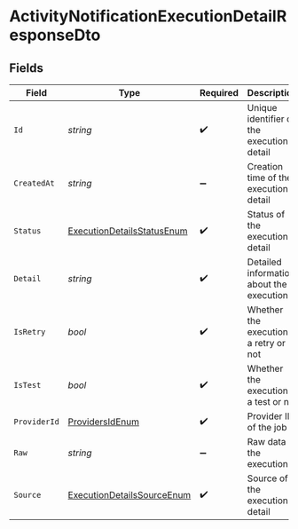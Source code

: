 # ActivityNotificationExecutionDetailResponseDto


## Fields

| Field                                                                               | Type                                                                                | Required                                                                            | Description                                                                         |
| ----------------------------------------------------------------------------------- | ----------------------------------------------------------------------------------- | ----------------------------------------------------------------------------------- | ----------------------------------------------------------------------------------- |
| `Id`                                                                                | *string*                                                                            | :heavy_check_mark:                                                                  | Unique identifier of the execution detail                                           |
| `CreatedAt`                                                                         | *string*                                                                            | :heavy_minus_sign:                                                                  | Creation time of the execution detail                                               |
| `Status`                                                                            | [ExecutionDetailsStatusEnum](../../Models/Components/ExecutionDetailsStatusEnum.md) | :heavy_check_mark:                                                                  | Status of the execution detail                                                      |
| `Detail`                                                                            | *string*                                                                            | :heavy_check_mark:                                                                  | Detailed information about the execution                                            |
| `IsRetry`                                                                           | *bool*                                                                              | :heavy_check_mark:                                                                  | Whether the execution is a retry or not                                             |
| `IsTest`                                                                            | *bool*                                                                              | :heavy_check_mark:                                                                  | Whether the execution is a test or not                                              |
| `ProviderId`                                                                        | [ProvidersIdEnum](../../Models/Components/ProvidersIdEnum.md)                       | :heavy_check_mark:                                                                  | Provider ID of the job                                                              |
| `Raw`                                                                               | *string*                                                                            | :heavy_minus_sign:                                                                  | Raw data of the execution                                                           |
| `Source`                                                                            | [ExecutionDetailsSourceEnum](../../Models/Components/ExecutionDetailsSourceEnum.md) | :heavy_check_mark:                                                                  | Source of the execution detail                                                      |